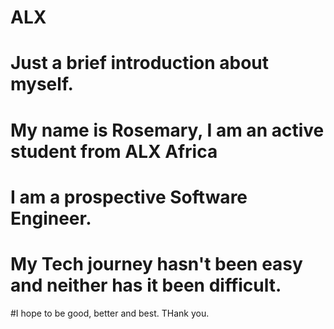 # ALX
# Just a brief introduction about myself.
# My name is Rosemary, I am an active student from ALX Africa
# I am a prospective Software Engineer.
# My Tech journey hasn't been easy and neither has it been difficult.
#I hope to be good, better and best. THank you.
